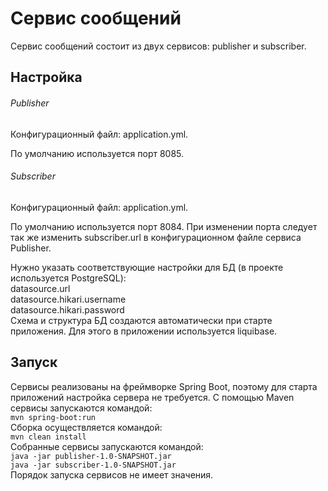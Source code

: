 # Сервис сообщений
Сервис сообщений состоит из двух сервисов: publisher и subscriber.
## Настройка
###### Publisher
Конфигурационный файл: application.yml.

По умолчанию используется порт 8085.
###### Subscriber
Конфигурационный файл: application.yml.

По умолчанию используется порт 8084. При изменении порта следует так же изменить subscriber.url в конфигурационном файле сервиса Publisher.

Нужно указать соответствующие настройки для БД (в проекте используется PostgreSQL):\
datasource.url\
datasource.hikari.username\
datasource.hikari.password\
Схема и структура БД создаются автоматически при старте приложения. Для этого в приложении используется liquibase.
## Запуск
Сервисы реализованы на фреймворке Spring Boot, поэтому для старта приложений настройка сервера не требуется.
С помощью Maven сервисы запускаются командой:\
`mvn spring-boot:run`\
Сборка осуществляется командой:\
`mvn clean install`\
Собранные сервисы запускаются командой:\
`java -jar publisher-1.0-SNAPSHOT.jar`\
`java -jar subscriber-1.0-SNAPSHOT.jar`\
Порядок запуска сервисов не имеет значения. 
